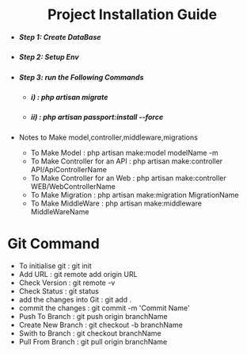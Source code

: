 <center><h1>Project Installation Guide</h1></center>

<ul>
	<li><h5>Step 1: Create DataBase</h5></li>
	<li><h5>Step 2: Setup Env</h5></li>
	<li><h5>Step 3: run the Following Commands</h5>
		<ul>
			<li><h5>i)   : php artisan migrate</h5></li>
			<li><h5>ii)  : php artisan passport:install --force</h5></li>
		</ul>
	</li>
	<li>Notes to Make model,controller,middleware,migrations</li>
	<ul>
		<li>To Make Model : php artisan make:model modelName -m</li>
		<li>To Make Controller for an API : php artisan make:controller API/ApiControllerName</li>
		<li>To Make Controller for an Web : php artisan make:controller WEB/WebControllerName</li>
		<li>To Make Migration : php artisan make:migration MigrationName</li>
		<li>To Make MiddleWare : php artisan make:middleware MiddleWareName</li>
	</ul>
</ul>


<h1>Git Command</h1>

<ul>
	<li>To initialise git : git init</li>
	<li>Add URL : git remote add origin URL</li>
	<li>Check Version : git remote -v</li>
	<li>Check Status : git status</li>
	<li>add the changes into Git : git add .</li>
	<li>commit the changes : git commit -m 'Commit Name'</li>
	<li>Push To Branch : git push origin branchName</li>
	<li>Create New Branch : git checkout -b branchName</li>
	<li>Swith to Branch : git checkout branchName</li>
	<li>Pull From Branch : git pull origin branchName</li>
</ul>